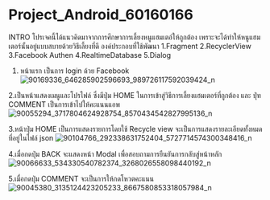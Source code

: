 # Project_Android_60160166
INTRO
โปรเจคนี้ได้แนวคิดมาจากการศึกษาการเลี้ยงหนูแฮมเตอ์ให้ถูกต้อง เพราะจะได้ทำให้หนูแฮมเตอร์นั้นอยู่แบบสบายด้วยวิธีเลี้ยงที่ดี
องค์ประกอบที่ใช้พัฒนา
1.Fragment
2.RecyclerView
3.Facebook Authen
4.RealtimeDatabase
5.Dialog


1. หน้าแรก
เป็นการ login ด้วย Facebook 
![90169336_646285902596693_989726117592039424_n](https://user-images.githubusercontent.com/59872336/77175990-049b3100-6af6-11ea-89c6-7ad8b5341d00.jpg)

2.เป็นหน้าแสดงเมนูและโปรไฟล์
ซึ่งมีปุ่ม HOME ในการเข้าสู่วิธีการเลี้ยงแฮมเตอร์ที่ถูกต้อง และ ปุ่ท COMMENT เป็นการเข้าไปให้คะแนนแอพ
![90055294_3717804624928754_8570434542827995136_n](https://user-images.githubusercontent.com/59872336/77176813-2f39b980-6af7-11ea-9b89-634d92a42b6d.jpg)

3.หน้าปุ่ม HOME เป็นการแสดงรายการโดยใช้ Recycle view
จะเป็นการแสดงรายละเอียดทั้งหมดที่อยู่ในไฟล์ json
![90104766_292338631752404_5727714574300348416_n](https://user-images.githubusercontent.com/59872336/77176922-5a240d80-6af7-11ea-81c5-5fd8e337074f.jpg)

4.เมื่อกดปุ่ม BACK
จะแสดงหน้า Modal เพื่อสอบถามการยืนยันการกลับสู่หน้าหลัก 
![90066633_534330540782374_3268026558098440192_n](https://user-images.githubusercontent.com/59872336/77177052-7e7fea00-6af7-11ea-91e9-535d083d979e.jpg)

5.เมื่อกดปุ่ม COMMENT 
จะเป็นการให้กดโหวตคะแนน
![90045380_3135124423205233_8667580853318057984_n](https://user-images.githubusercontent.com/59872336/77177302-d9b1dc80-6af7-11ea-84d9-4bed136292f3.jpg)

